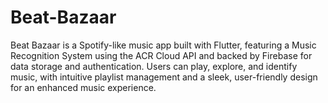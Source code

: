 # Beat-Bazaar
Beat Bazaar is a Spotify-like music app built with Flutter, featuring a Music Recognition System using the ACR Cloud API and backed by Firebase for data storage and authentication. Users can play, explore, and identify music, with intuitive playlist management and a sleek, user-friendly design for an enhanced music experience.
